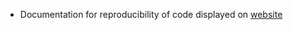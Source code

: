 - Documentation for reproducibility of code displayed on [website](https://castower.github.io/cpp-593-treeproject-site/#top)
